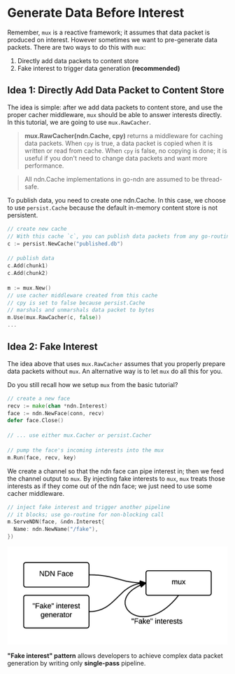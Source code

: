 # Generate Data Before Interest

Remember, `mux` is a reactive framework; it assumes that data packet is produced on interest. However sometimes we want to pre-generate data packets. There are two ways to do this with `mux`:

1. Directly add data packets to content store
2. Fake interest to trigger data generation __(recommended)__

## Idea 1: Directly Add Data Packet to Content Store

The idea is simple: after we add data packets to content store, and use the proper cacher middleware, `mux` should be able to answer interests directly. In this tutorial, we are going to use `mux.RawCacher`.

> __mux.RawCacher(ndn.Cache, cpy)__ returns a middleware for caching data packets. When `cpy` is true, a data packet is copied when it is written or read from cache. When `cpy` is false, no copying is done; it is useful if you don't need to change data packets and want more performance.

> All ndn.Cache implementations in go-ndn are assumed to be thread-safe.

To publish data, you need to create one ndn.Cache. In this case, we choose to use `persist.Cache` because the default in-memory content store is not persistent.

```go
// create new cache
// With this cache `c`, you can publish data packets from any go-routine.
c := persist.NewCache("published.db")

// publish data
c.Add(chunk1)
c.Add(chunk2)

m := mux.New()
// use cacher middleware created from this cache
// cpy is set to false because persist.Cache
// marshals and unmarshals data packet to bytes
m.Use(mux.RawCacher(c, false))
...
```

## Idea 2: Fake Interest

The idea above that uses `mux.RawCacher` assumes that you properly prepare data packets without `mux`. An alternative way is to let `mux` do all this for you.

Do you still recall how we setup `mux` from the basic tutorial?

```go
// create a new face
recv := make(chan *ndn.Interest)
face := ndn.NewFace(conn, recv)
defer face.Close()

// ... use either mux.Cacher or persist.Cacher

// pump the face's incoming interests into the mux
m.Run(face, recv, key)
```

We create a channel so that the ndn face can pipe interest in; then we feed the channel output to `mux`. By injecting fake interests to `mux`, `mux` treats those interests as if they come out of the ndn face; we just need to use some cacher middleware.

```go
// inject fake interest and trigger another pipeline
// it blocks; use go-routine for non-blocking call
m.ServeNDN(face, &ndn.Interest{
  Name: ndn.NewName("/fake"),
})
```

![](tutorial/fake-interest.png)

__"Fake interest" pattern__ allows developers to achieve complex data packet generation by writing only __single-pass__ pipeline.
